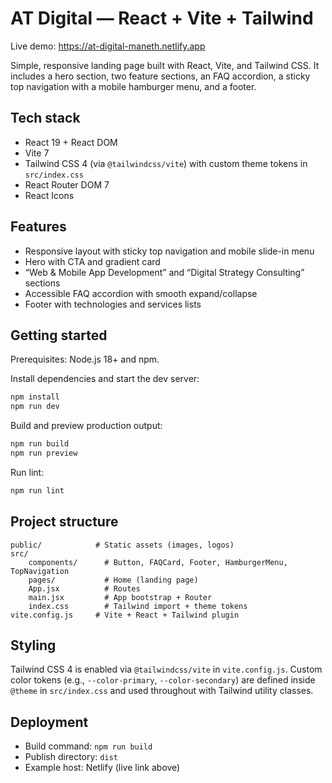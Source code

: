 # AT Digital — React + Vite + Tailwind

Live demo: https://at-digital-maneth.netlify.app

Simple, responsive landing page built with React, Vite, and Tailwind CSS. It includes a hero section, two feature sections, an FAQ accordion, a sticky top navigation with a mobile hamburger menu, and a footer.

## Tech stack

- React 19 + React DOM
- Vite 7
- Tailwind CSS 4 (via `@tailwindcss/vite`) with custom theme tokens in `src/index.css`
- React Router DOM 7
- React Icons

## Features

- Responsive layout with sticky top navigation and mobile slide-in menu
- Hero with CTA and gradient card
- “Web & Mobile App Development” and “Digital Strategy Consulting” sections
- Accessible FAQ accordion with smooth expand/collapse
- Footer with technologies and services lists

## Getting started

Prerequisites: Node.js 18+ and npm.

Install dependencies and start the dev server:

```bash
npm install
npm run dev
```

Build and preview production output:

```bash
npm run build
npm run preview
```

Run lint:

```bash
npm run lint
```

## Project structure

```
public/            # Static assets (images, logos)
src/
	components/      # Button, FAQCard, Footer, HamburgerMenu, TopNavigation
	pages/           # Home (landing page)
	App.jsx          # Routes
	main.jsx         # App bootstrap + Router
	index.css        # Tailwind import + theme tokens
vite.config.js     # Vite + React + Tailwind plugin
```

## Styling

Tailwind CSS 4 is enabled via `@tailwindcss/vite` in `vite.config.js`. Custom color tokens (e.g., `--color-primary`, `--color-secondary`) are defined inside `@theme` in `src/index.css` and used throughout with Tailwind utility classes.

## Deployment

- Build command: `npm run build`
- Publish directory: `dist`
- Example host: Netlify (live link above)